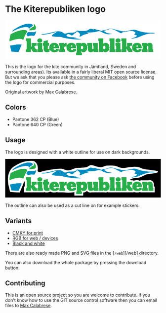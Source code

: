 # The Kiterepubliken logo

![The logo](/examples/kiterep-example-large.png?raw=true)

This is the logo for the kite community in Jämtland, Sweden and surrounding areas). Its available in a fairly liberal MIT open source license. But we ask that you please ask [the community on Facebook](https://www.facebook.com/groups/kiterepubliken/) before using the logo for commercial purposes.

Original artwork by Max Calabrese.

## Colors
- Pantone 362 CP (Blue)
- Pantone 640 CP (Green)

## Usage
The logo is designed with a white outline for use on dark backgrounds.

![Logo on black background](/examples/kiterep-example-black-bg.png?raw=true)

The outline can also be used as a cut line on for example stickers.

## Variants
- [CMKY for print](kiterepubliken-v2-cmyk.eps)
- [RGB for web / devices](kiterepubliken-v2-rgb.eps)
- [Black and white](kiterepubliken-v2-bw.eps)

There are also ready made PNG and SVG files in the [`/web`][/web] directory.

You can also download the whole package by pressing the download button.

## Contributing
This is an open source project so you are welcome to contribute. 
If you don't know how to use the GIT source control software then you can email files to [Max Calabrese](max.f.calabrese@gmail.com).
